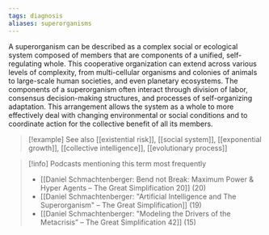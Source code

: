 ```yaml
---
tags: diagnosis
aliases: superorganisms
---
```


A superorganism can be described as a complex social or ecological system composed of members that are components of a unified, self-regulating whole. This cooperative organization can extend across various levels of complexity, from multi-cellular organisms and colonies of animals to large-scale human societies, and even planetary ecosystems. The components of a superorganism often interact through division of labor, consensus decision-making structures, and processes of self-organizing adaptation. This arrangement allows the system as a whole to more effectively deal with changing environmental or social conditions and to coordinate action for the collective benefit of all its members.

> [!example] See also
> [[existential risk]], [[social system]], [[exponential growth]], [[collective intelligence]], [[evolutionary process]]

> [!info] Podcasts mentioning this term most frequently
> * [[Daniel Schmachtenberger: Bend not Break: Maximum Power & Hyper Agents – The Great Simplification 20]] (20)
> * [[Daniel Schmachtenberger: "Artificial Intelligence and The Superorganism" – The Great Simplification]] (19)
> * [[Daniel Schmachtenberger: "Modeling the Drivers of the Metacrisis” – The Great Simplification 42]] (15)